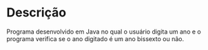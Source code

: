 # Descrição

Programa desenvolvido em Java no qual o usuário digita um ano e o programa verifica se o ano digitado é um ano bissexto ou não.
